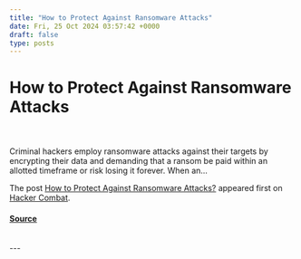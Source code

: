 ```yaml
---
title: "How to Protect Against Ransomware Attacks"
date: Fri, 25 Oct 2024 03:57:42 +0000
draft: false
type: posts
---
```

# How to Protect Against Ransomware Attacks

<br/>

<br/>
Criminal hackers employ ransomware attacks against their targets by encrypting their data and demanding that a ransom be paid within an allotted timeframe or risk losing it forever. When an...

The post [How to Protect Against Ransomware Attacks?](https://www.hackercombat.com/protect-against-ransomware-attacks/) appeared first on [Hacker Combat](https://www.hackercombat.com).

#### [Source](https://www.hackercombat.com/protect-against-ransomware-attacks/)

<br/>
---
